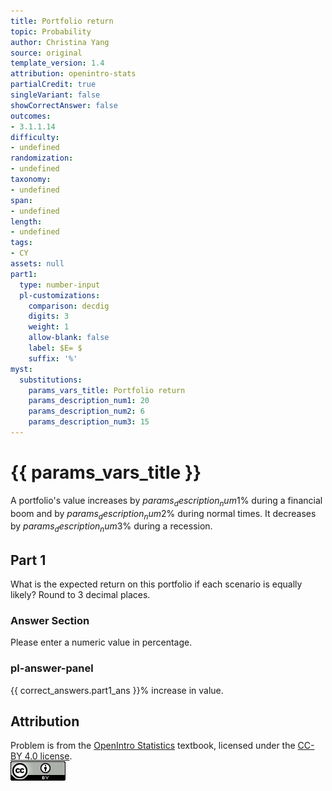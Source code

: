 ```yaml
---
title: Portfolio return
topic: Probability
author: Christina Yang
source: original
template_version: 1.4
attribution: openintro-stats
partialCredit: true
singleVariant: false
showCorrectAnswer: false
outcomes:
- 3.1.1.14
difficulty:
- undefined
randomization:
- undefined
taxonomy:
- undefined
span:
- undefined
length:
- undefined
tags:
- CY
assets: null
part1:
  type: number-input
  pl-customizations:
    comparison: decdig
    digits: 3
    weight: 1
    allow-blank: false
    label: $E= $
    suffix: '%'
myst:
  substitutions:
    params_vars_title: Portfolio return
    params_description_num1: 20
    params_description_num2: 6
    params_description_num3: 15
---
```

# {{ params_vars_title }}
A portfolio's value increases by ${{ params_description_num1 }}$% during a financial boom and by ${{ params_description_num2 }}$% during normal times. It decreases by ${{ params_description_num3 }}$% during a recession.

## Part 1

What is the expected return on this portfolio if each scenario is equally likely? Round to 3 decimal places.

### Answer Section

Please enter a numeric value in percentage.

### pl-answer-panel

{{ correct_answers.part1_ans }}% increase in value.

## Attribution

Problem is from the [OpenIntro Statistics](https://openintro.org/book/os/) textbook, licensed under the [CC-BY 4.0 license](https://creativecommons.org/licenses/by/4.0/).<br>![Image representing the Creative Commons 4.0 BY license.](https://raw.githubusercontent.com/firasm/bits/master/by.png)